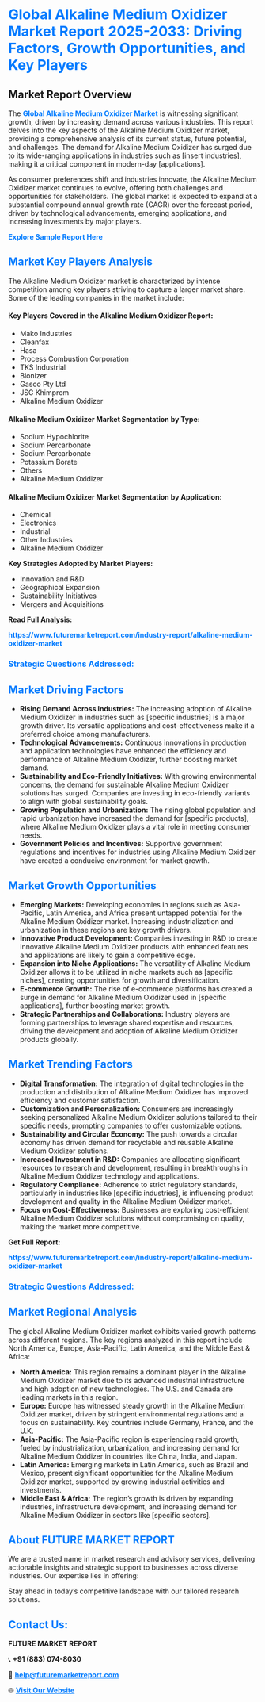 <h1 style="color: #007BFF;">Global Alkaline Medium Oxidizer Market Report 2025-2033: Driving Factors, Growth Opportunities, and Key Players</h1>

<section id="overview">
<h2>Market Report Overview</h2>
<p>The <a href="https://www.futuremarketreport.com/industry-report/alkaline-medium-oxidizer-market" style="color: #007BFF; text-decoration: none;"><strong>Global Alkaline Medium Oxidizer Market</strong></a> is witnessing significant growth, driven by increasing demand across various industries. This report delves into the key aspects of the Alkaline Medium Oxidizer market, providing a comprehensive analysis of its current status, future potential, and challenges. The demand for Alkaline Medium Oxidizer has surged due to its wide-ranging applications in industries such as [insert industries], making it a critical component in modern-day [applications].</p>
<p>As consumer preferences shift and industries innovate, the Alkaline Medium Oxidizer market continues to evolve, offering both challenges and opportunities for stakeholders. The global market is expected to expand at a substantial compound annual growth rate (CAGR) over the forecast period, driven by technological advancements, emerging applications, and increasing investments by major players.</p>
</section>

<section id="overview">
<p><a href="https://www.futuremarketreport.com/request-sample/reportId=97247" style="color: #007BFF; text-decoration: none;"><strong>Explore Sample Report Here</strong></a></p>
</section>

<section id="key-players">
<h2 style="color: #007BFF;">Market Key Players Analysis</h2>
<p>The Alkaline Medium Oxidizer market is characterized by intense competition among key players striving to capture a larger market share. Some of the leading companies in the market include:</p>
<h4>Key Players Covered in the Alkaline Medium Oxidizer Report:</h4>
<ul><li>Mako Industries</li><li>Cleanfax</li><li>Hasa</li><li>Process Combustion Corporation</li><li>TKS Industrial</li><li>Bionizer</li><li>Gasco Pty Ltd</li><li>JSC Khimprom</li><li>Alkaline Medium Oxidizer</li></ul>
<h4>Alkaline Medium Oxidizer Market Segmentation by Type:</h4>
<ul><li>Sodium Hypochlorite</li><li>Sodium Percarbonate</li><li>Sodium Percarbonate</li><li>Potassium Borate</li><li>Others</li><li>Alkaline Medium Oxidizer</li></ul>

<h4>Alkaline Medium Oxidizer Market Segmentation by Application:</h4>
<ul><li>Chemical</li><li>Electronics</li><li>Industrial</li><li>Other Industries</li><li>Alkaline Medium Oxidizer</li></ul>
<p><strong>Key Strategies Adopted by Market Players:</strong></p>
<ul>
<li>Innovation and R&D</li>
<li>Geographical Expansion</li>
<li>Sustainability Initiatives</li>
<li>Mergers and Acquisitions</li>
</ul>
</section>

<section>
<p><strong>Read Full Analysis: </strong></p><a href="https://www.futuremarketreport.com/industry-report/alkaline-medium-oxidizer-market" style="color: #007BFF; text-decoration: none;"><strong>https://www.futuremarketreport.com/industry-report/alkaline-medium-oxidizer-market</strong></a>
<h3 style="color: #007BFF;">Strategic Questions Addressed:</h3>
</section>

<section id="driving-factors">
<h2 style="color: #007BFF;">Market Driving Factors</h2>
<ul>
<li><strong>Rising Demand Across Industries:</strong> The increasing adoption of Alkaline Medium Oxidizer in industries such as [specific industries] is a major growth driver. Its versatile applications and cost-effectiveness make it a preferred choice among manufacturers.</li>
<li><strong>Technological Advancements:</strong> Continuous innovations in production and application technologies have enhanced the efficiency and performance of Alkaline Medium Oxidizer, further boosting market demand.</li>
<li><strong>Sustainability and Eco-Friendly Initiatives:</strong> With growing environmental concerns, the demand for sustainable Alkaline Medium Oxidizer solutions has surged. Companies are investing in eco-friendly variants to align with global sustainability goals.</li>
<li><strong>Growing Population and Urbanization:</strong> The rising global population and rapid urbanization have increased the demand for [specific products], where Alkaline Medium Oxidizer plays a vital role in meeting consumer needs.</li>
<li><strong>Government Policies and Incentives:</strong> Supportive government regulations and incentives for industries using Alkaline Medium Oxidizer have created a conducive environment for market growth.</li>
</ul>
</section>

<section id="growth-opportunities">
<h2 style="color: #007BFF;">Market Growth Opportunities</h2>
<ul>
<li><strong>Emerging Markets:</strong> Developing economies in regions such as Asia-Pacific, Latin America, and Africa present untapped potential for the Alkaline Medium Oxidizer market. Increasing industrialization and urbanization in these regions are key growth drivers.</li>
<li><strong>Innovative Product Development:</strong> Companies investing in R&D to create innovative Alkaline Medium Oxidizer products with enhanced features and applications are likely to gain a competitive edge.</li>
<li><strong>Expansion into Niche Applications:</strong> The versatility of Alkaline Medium Oxidizer allows it to be utilized in niche markets such as [specific niches], creating opportunities for growth and diversification.</li>
<li><strong>E-commerce Growth:</strong> The rise of e-commerce platforms has created a surge in demand for Alkaline Medium Oxidizer used in [specific applications], further boosting market growth.</li>
<li><strong>Strategic Partnerships and Collaborations:</strong> Industry players are forming partnerships to leverage shared expertise and resources, driving the development and adoption of Alkaline Medium Oxidizer products globally.</li>
</ul>
</section>

<section id="trending-factors">
<h2 style="color: #007BFF;">Market Trending Factors</h2>
<ul>
<li><strong>Digital Transformation:</strong> The integration of digital technologies in the production and distribution of Alkaline Medium Oxidizer has improved efficiency and customer satisfaction.</li>
<li><strong>Customization and Personalization:</strong> Consumers are increasingly seeking personalized Alkaline Medium Oxidizer solutions tailored to their specific needs, prompting companies to offer customizable options.</li>
<li><strong>Sustainability and Circular Economy:</strong> The push towards a circular economy has driven demand for recyclable and reusable Alkaline Medium Oxidizer solutions.</li>
<li><strong>Increased Investment in R&D:</strong> Companies are allocating significant resources to research and development, resulting in breakthroughs in Alkaline Medium Oxidizer technology and applications.</li>
<li><strong>Regulatory Compliance:</strong> Adherence to strict regulatory standards, particularly in industries like [specific industries], is influencing product development and quality in the Alkaline Medium Oxidizer market.</li>
<li><strong>Focus on Cost-Effectiveness:</strong> Businesses are exploring cost-efficient Alkaline Medium Oxidizer solutions without compromising on quality, making the market more competitive.</li>
</ul>
</section>

<section>
<p><strong>Get Full Report: </strong></p><a href="https://www.futuremarketreport.com/industry-report/alkaline-medium-oxidizer-market" style="color: #007BFF; text-decoration: none;"><strong>https://www.futuremarketreport.com/industry-report/alkaline-medium-oxidizer-market</strong></a>
<h3 style="color: #007BFF;">Strategic Questions Addressed:</h3>
</section>


<section id="regional-analysis">
<h2 style="color: #007BFF;">Market Regional Analysis</h2>
<p>The global Alkaline Medium Oxidizer market exhibits varied growth patterns across different regions. The key regions analyzed in this report include North America, Europe, Asia-Pacific, Latin America, and the Middle East & Africa:</p>
<ul>
<li><strong>North America:</strong> This region remains a dominant player in the Alkaline Medium Oxidizer market due to its advanced industrial infrastructure and high adoption of new technologies. The U.S. and Canada are leading markets in this region.</li>
<li><strong>Europe:</strong> Europe has witnessed steady growth in the Alkaline Medium Oxidizer market, driven by stringent environmental regulations and a focus on sustainability. Key countries include Germany, France, and the U.K.</li>
<li><strong>Asia-Pacific:</strong> The Asia-Pacific region is experiencing rapid growth, fueled by industrialization, urbanization, and increasing demand for Alkaline Medium Oxidizer in countries like China, India, and Japan.</li>
<li><strong>Latin America:</strong> Emerging markets in Latin America, such as Brazil and Mexico, present significant opportunities for the Alkaline Medium Oxidizer market, supported by growing industrial activities and investments.</li>
<li><strong>Middle East & Africa:</strong> The region’s growth is driven by expanding industries, infrastructure development, and increasing demand for Alkaline Medium Oxidizer in sectors like [specific sectors].</li>
</ul>
</section>

<footer>
<h2 style="color: #007BFF;">About FUTURE MARKET REPORT</h2>
<p>We are a trusted name in market research and advisory services, delivering actionable insights and strategic support to businesses across diverse industries. Our expertise lies in offering:</p>

<p>Stay ahead in today’s competitive landscape with our tailored research solutions.</p>

<h2 style="color: #007BFF;">Contact Us:</h2>
<p><strong>FUTURE MARKET REPORT</strong></p>
<p>📞 <strong>+91 (883) 074-8030</strong></p>
<p>📧 <strong><a href="mailto:help@futuremarketreport.com" style="color: #007BFF;">help@futuremarketreport.com</a></strong></p>
<p>🌐 <strong><a href="https://www.futuremarketreport.com/" style="color: #007BFF;">Visit Our Website</a></strong></p>
</footer>